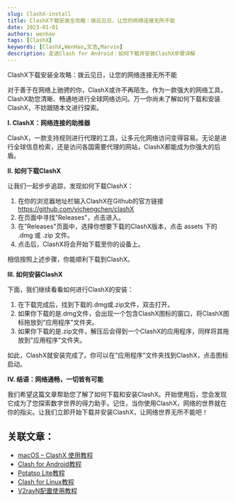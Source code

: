 ```yaml
---
slug: ClashX-install
title: ClashX下载安装全攻略：拨云见日，让您的网络连接无所不能
date: 2023-01-01
authors: wenhao
tags: [ClashX]
keywords: [ClashX,WenHao,文浩,Marvin]
description: 走进Clash for Android：如何下载并安装ClashX步骤详解
---
```


ClashX下载安装全攻略：拨云见日，让您的网络连接无所不能

对于善于在网络上驰骋的你，ClashX或许不再陌生。作为一款强大的网络工具，ClashX助您清晰、畅通地进行全球网络访问。万一你尚未了解如何下载和安装ClashX，不妨跟随本文进行探索。

**I. ClashX：网络连接的助推器**
<!-- truncate -->

ClashX，一款支持规则进行代理的工具，让多元化网络访问变得容易。无论是进行全球信息检索，还是访问各国需要代理的网站，ClashX都能成为你强大的后盾。

**II. 如何下载ClashX**

让我们一起步步追踪，发现如何下载ClashX：

1. 在你的浏览器地址栏输入ClashX在Github的官方链接 https://github.com/yichengchen/clashX
2. 在页面中寻找"Releases"，点击进入。
3. 在"Releases"页面中，选择你想要下载的ClashX版本，点击 assets 下的 .dmg 或 .zip 文件。
4. 点击后，ClashX将会开始下载至你的设备上。

相信按照上述步骤，你能顺利下载到ClashX。

**III. 如何安装ClashX**

下面，我们继续看看如何进行ClashX的安装：

1. 在下载完成后，找到下载的.dmg或.zip文件，双击打开。
2. 如果你下载的是.dmg文件，会出现一个包含ClashX图标的窗口，将ClashX图标拖放到"应用程序"文件夹。
3. 如果你下载的是.zip文件，解压后会得到一个ClashX的应用程序，同样将其拖放到"应用程序"文件夹。

如此，ClashX就安装完成了。你可以在"应用程序"文件夹找到ClashX，点击图标启动。

**IV. 结语：网络通畅，一切皆有可能**

我们希望这篇文章帮助您了解了如何下载和安装ClashX。开始使用后，您会发现它成为了您探索数字世界的得力助手。记住，当你使用ClashX，网络的世界就在你的指尖。让我们立即开始下载并安装ClashX，让网络世界无所不能吧！

## 关联文章：
- [macOS – ClashX 使用教程](clashX-teach)
- [Clash for Android教程](/docs/ClashX_teach_android)
- [Potatso Lite教程](/docs/ClashX_teach_ios)
- [Clash for Linux教程](/docs/ClashX_teach_linux)
- [V2rayN配置使用教程](/docs/V2rayn-config)